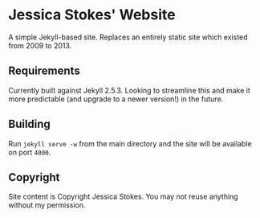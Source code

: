 # Jessica Stokes' Website

A simple Jekyll-based site. Replaces an entirely static site which existed from 2009 to 2013.

## Requirements

Currently built against Jekyll 2.5.3. Looking to streamline this and make it more predictable (and upgrade to a newer version!) in the future.

## Building

Run `jekyll serve -w` from the main directory and the site will be available on port `4000`.

## Copyright

Site content is Copyright Jessica Stokes. You may not reuse anything without my permission.
